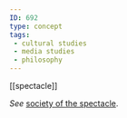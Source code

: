 ```yaml
---
ID: 692
type: concept
tags: 
 - cultural studies
 - media studies
 - philosophy
---
```


[[spectacle]]

 *See* [society of
the spectacle](#X7168f8bc0850f3dc605cece61930d4076013af7).
